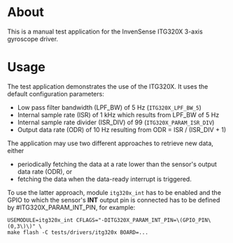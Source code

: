 # About

This is a manual test application for the InvenSense ITG320X 3-axis gyroscope driver.

# Usage

The test application demonstrates the use of the ITG320X. It uses the
default configuration parameters:

- Low pass filter bandwidth (LPF_BW) of 5 Hz (`ITG320X_LPF_BW_5`)
- Internal sample rate (ISR) of 1 kHz which results from LPF_BW of 5 Hz
- Internal sample rate divider (ISR_DIV) of 99 (`ITG320X_PARAM_ISR_DIV`)
- Output data rate (ODR) of 10 Hz resulting from ODR = ISR / (ISR_DIV + 1)

The application may use two different approaches to retrieve new data,
either

- periodically fetching the data at a rate lower than the sensor's
  output data rate (ODR), or
- fetching the data when the data-ready interrupt is triggered.

To use the latter approach, module `itg320x_int` has to be enabled and the
GPIO to which the sensor's **INT** output pin is connected has to be
defined by #ITG320X_PARAM_INT_PIN, for example:

```
USEMODULE=itg320x_int CFLAGS="-DITG320X_PARAM_INT_PIN=\(GPIO_PIN\(0,3\)\)" \
make flash -C tests/drivers/itg320x BOARD=...
```
